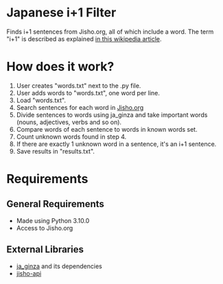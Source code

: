 # Japanese i+1 Filter
Finds i+1 sentences from Jisho.org, all of which include a word. The term "i+1" is described as explained [in this wikipedia article](https://en.wikipedia.org/wiki/Input_hypothesis#Input_hypothesis).

# How does it work?
1. User creates "words.txt" next to the .py file.
2. User adds words to "words.txt", one word per line.
3. Load "words.txt".
4. Search sentences for each word in [Jisho.org](https://jisho.org)
5. Divide sentences to words using ja_ginza and take important words (nouns, adjectives, verbs and so on).
6. Compare words of each sentence to words in known words set.
7. Count unknown words found in step 4.
8. If there are exactly 1 unknown word in a sentence, it's an i+1 sentence.
9. Save results in "results.txt".

# Requirements
## General Requirements
* Made using Python 3.10.0
* Access to Jisho.org

## External Libraries
* [ja_ginza](https://github.com/megagonlabs/ginza) and its dependencies
* [jisho-api](https://pypi.org/project/jisho-api/#description)
